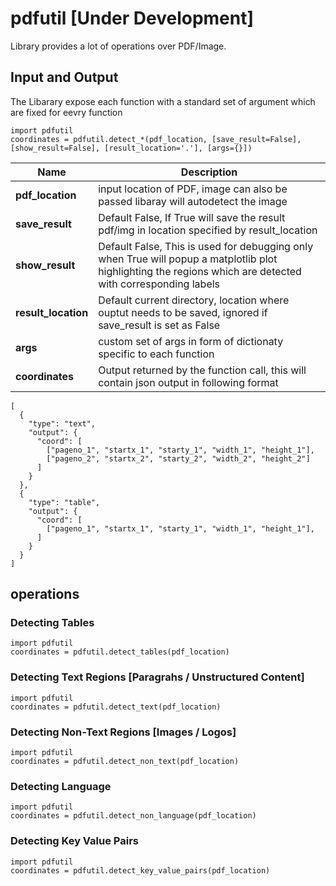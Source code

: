 # pdfutil [Under Development]
Library provides a lot of operations over PDF/Image.

## Input and Output 
The Libarary expose each function with a standard set of argument which are fixed for eevry function
```
import pdfutil
coordinates = pdfutil.detect_*(pdf_location, [save_result=False], [show_result=False], [result_location='.'], [args={}])
```

| Name | Description |
| --- | --- |
|**pdf_location** | input location of PDF, image can also be passed libaray will autodetect the image|
|**save_result**| Default False, If True will save the result pdf/img in location specified by result_location|
|**show_result**| Default False, This is used for debugging only when True will popup a matplotlib plot highlighting the regions which are detected with corresponding labels|
|**result_location**| Default current directory, location where ouptut needs to be saved, ignored if save_result is set as False|
|**args**| custom set of args in form of dictionaty specific to each function|
|**coordinates**| Output returned by the function call, this will contain json output in following format|
```
[
  {
    "type": "text",
    "output": {
      "coord": [
        ["pageno_1", "startx_1", "starty_1", "width_1", "height_1"],
        ["pageno_2", "startx_2", "starty_2", "width_2", "height_2"]
      ]
    }
  },
  {
    "type": "table",
    "output": {
      "coord": [
        ["pageno_1", "startx_1", "starty_1", "width_1", "height_1"],
      ]
    }
  }
]
```

## operations

### Detecting Tables
```
import pdfutil
coordinates = pdfutil.detect_tables(pdf_location)
```

### Detecting Text Regions [Paragrahs / Unstructured Content]
```
import pdfutil
coordinates = pdfutil.detect_text(pdf_location)
```

### Detecting Non-Text Regions [Images / Logos]
```
import pdfutil
coordinates = pdfutil.detect_non_text(pdf_location)
```

### Detecting Language
```
import pdfutil
coordinates = pdfutil.detect_non_language(pdf_location)
```

### Detecting Key Value Pairs
```
import pdfutil
coordinates = pdfutil.detect_key_value_pairs(pdf_location)
```

